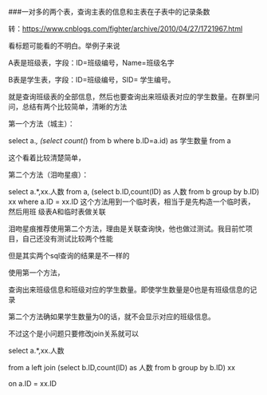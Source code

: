 ###一对多的两个表，查询主表的信息和主表在子表中的记录条数

转：https://www.cnblogs.com/fighter/archive/2010/04/27/1721967.html

看标题可能看的不明白。举例子来说

A表是班级表，字段：ID=班级编号，Name=班级名字

B表是学生表，字段：ID=班级编号，SID= 学生编号。

 

就是查询班级表的全部信息，然后也要查询出来班级表对应的学生数量。在群里问问，总结有两个比较简单，清晰的方法

第一个方法（城主）：

select a.*, (select count(*) from b where b.ID=a.id) as 学生数量  from  a

这个看着比较清楚简单，

 

第二个方法（泪吻星痕）：

select a.*,xx.人数
from  a, (select b.ID,count(ID) as 人数 from b group by b.ID) xx
where a.ID = xx.ID
这个方法用到一个临时表，相当于是先构造一个临时表，然后用班 级表A和临时表做关联

 

泪吻星痕推荐使用第二个方法，理由是关联查询快，他也做过测试。我目前忙项目，自己还没有测试比较两个性能

 

但是其实两个sql查询的结果是不一样的

使用第一个方法，

查询出来班级信息和班级对应的学生数量。即使学生数量是0也是有班级信息的记录

第二个方法确如果学生数量为0的话，就不会显示对应的班级信息。

不过这个是小问题只要修改join关系就可以

select a.*,xx.人数

from  a left join  (select b.ID,count(ID) as 人数 from b group by b.ID) xx

on a.ID = xx.ID